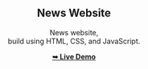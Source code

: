 <div align="center">
  
  <h2 align="center">News Website</h2>

  News website, <br />build using HTML, CSS, and JavaScript.

  <a href="https://news-ap-p.netlify.app/"><strong>➥ Live Demo</strong></a>

</div>
